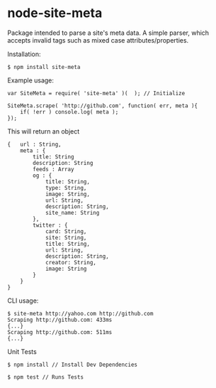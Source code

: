 # node-site-meta

Package intended to parse a site's meta data.  A simple parser, which accepts invalid tags such as mixed case attributes/properties.

Installation:

    $ npm install site-meta

Example usage:

    var SiteMeta = require( 'site-meta' )(  ); // Initialize

    SiteMeta.scrape( 'http://github.com', function( err, meta ){
        if( !err ) console.log( meta );
    });

This will return an object

    {   url : String,
        meta : {
            title: String
            description: String
            feeds : Array
            og : {
                title: String,
                type: String,
                image: String,
                url: String,
                description: String,
                site_name: String
            },
            twitter : {
                card: String,
                site: String,
                title: String,
                url: String,
                description: String,
                creator: String,
                image: String
            }
        }
    }


CLI usage:

    $ site-meta http://yahoo.com http://github.com
    Scraping http://github.com: 433ms
    {...}
    Scraping http://github.com: 511ms
    {...}

Unit Tests

    $ npm install // Install Dev Dependencies

    $ npm test // Runs Tests